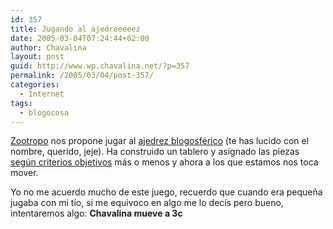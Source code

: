 ```yaml
---
id: 357
title: Jugando al ajedreeeeez
date: 2005-03-04T07:24:44+02:00
author: Chavalina
layout: post
guid: http://www.wp.chavalina.net/?p=357
permalink: /2005/03/04/post-357/
categories:
  - Internet
tags:
  - blogocosa
---
```

<a href="http://zootropo.f2o.org" target="_blank">Zootropo</a> nos propone jugar al <a href="http://zootropo.f2o.org/archivos/2005/03/03/ajedrez-blogosferico-ii/" target="_blank">ajedrez blogosférico</a> (te has lucido con el nombre, querido, jeje). Ha construido un tablero y asignado las piezas <a href="http://zootropo.f2o.org/archivos/2005/02/28/ajedrez-en-la-blogosfera/" target="_blank">según criterios objetivos</a> más o menos y ahora a los que estamos nos toca mover.

Yo no me acuerdo mucho de este juego, recuerdo que cuando era pequeña jugaba con mi tío, si me equivoco en algo me lo decís pero bueno, intentaremos algo: **Chavalina mueve a 3c**